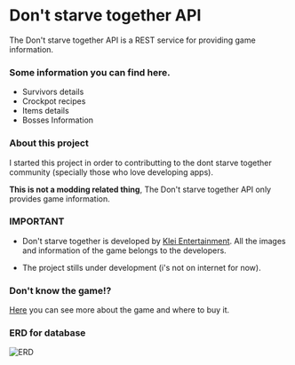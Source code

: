 # Don't starve together API

The Don't starve together API is a REST service for providing game information.


### Some information you can find here.

- Survivors details
- Crockpot recipes
- Items details
- Bosses Information


### About this project 

I started this project in order to contributting to the dont starve together community (specially those who love developing apps). 

**This is not a modding related thing**, The Don't starve together API only provides game information.


### IMPORTANT

- Don't starve together is developed by [Klei Entertainment](https://www.klei.com/). All the images and information of the game belongs to the developers.


- The project stills under development (i's not on internet for now).

### Don't know the game!?

[Here](https://www.klei.com/games/dont-starve-together) you can see more about the game and where to buy it. 


### ERD for database

![ERD](/docs/asset/erd_dst_database.png) 

